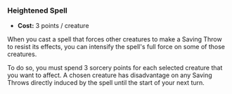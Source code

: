 ### Heightened Spell
- **Cost:** 3 points / creature

When you cast a spell that forces other creatures to make a Saving Throw to resist its effects, you can intensify the spell's full force on some of those creatures.

To do so, you must spend 3 sorcery points for each selected creature that you want to affect.
A chosen creature has disadvantage on any Saving Throws directly induced by the spell until the start of your next turn.
